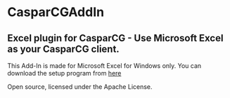 # CasparCGAddIn
## Excel plugin for CasparCG - Use Microsoft Excel as your CasparCG client.

This Add-In is made for Microsoft Excel for Windows only.
You can download the setup program from [here][1] 

Open source, licensed under the Apache License.

[1]: https://www.dropbox.com/s/y6l5l2yu0qt0ney/CasparCGAddIn_Setup.exe?dl=0 "Installer for MS Excel"
